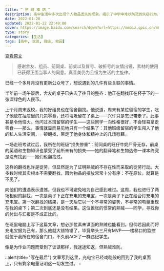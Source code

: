 ```yaml
---
title: “ 熟 贼 难 防 ”
description: 高中生活中多次出现个人物品丢失的现象，揭示了中学中难以防范的失窃行为，引发对于尊重他人私人物品和个人空间的思考。
date: 2022-01-20
updated: 2022-01-22 22:49:00
cover: https://image.baidu.com/search/down?url=https://mmbiz.qpic.cn/mmbiz_jpg/9sIibiadwv3fZOET0iaB29muw24RYFpe5n4XHbzicWrMekkx4bQ1xm2NCdC3Rlk53icpyqOpJSH9f4bGGJm9861Qibjg/0
type: story
categories: [生活]
tags: [高中, 说说, 班级, 校园]
---
```


[查看原文](https://mp.weixin.qq.com/s/mDj_Ug08Tb3xtgR7kOyfUw)

> 感谢舍友、组员、前同桌、前桌以及冒号、破折号的友情出镜，素材的使用已获得正面当事人的同意。真善美仍为且恒为生活的主旋律。

已经一个多月月没有更新公众号了，想说遇到的几件有些关联的事情。

半年前一场午饭后，舍友的桌子已失去了往日的整齐：他正在翻找压在杯子下的一张深绿色的人民币。

上个月周末返校，我的好组员也在宿舍翻找。他说道，周末有某位留宿的学生，吃了他放在抽屉里的几包零食，还将垃圾留在了桌上——兴许只是忘记带走了。此事甚是令他恼火。他问过本班留宿的学生——这些同学一向性格很好，不会轻易拿走零食——那么，事情就显而易见地只有一个结果了：其他班级留宿的学生闯入了他的私人生活空间，一顿翻找，带走了他身体和精神上的几场慰藉。

一场走班考试过后，我所在的班级“损失惨重”：前同桌的旺仔牛奶尸骨无存，前桌的英语和生物知识也蒙受了前所未有的损失——她的翻译笔和生物选修一课本终究是没有找到——她们也翻找过。

这样的翻找也许是徒劳，但显然是为了证明熟贼的不存在性而采取的徒劳行动。大多数时候其实根本不需要翻找，因为物品的摆放常常十分有序：不在原位，就算是不见了。

向他们的遭遇表示遗憾，但我也不可避免地为自己感到难过。这周，我也进行了两场相似的翻找，一次是桌子下正在充电的充电宝，一次是桌子下正在给台灯充电的充电宝。第一次翻找的结果，是一天后它以一个不寻常的姿势，不寻常的电量重现在我的桌下；第二次到底还是没有结果。这位嚣张的惯常的熟贼——同学，寻找你的付出与汇报是不成正比的。

在班里电脑上写下这篇文章，想必那位素未谋面的熟贼也能看到。但倘若因此而将充电宝据为己有，那么他就大错特错了，毕竟举头三尺有MVP——楼梯口的监控就位于我所在的宿舍门口，不久前ACE了一群违纪学生。

像是为作业问题而受到了谈话那样，我迷途知返，但熟贼难防。

::alert{title="写在最后"}
文章写到这里，充电宝已经戏剧般的回到了我的桌面上，只有剩余电量证明这一切发生过。
::
